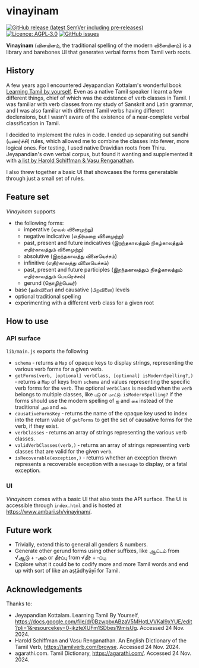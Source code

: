 # vinayinam

[![GitHub release (latest SemVer including pre‐releases)](https://img.shields.io/github/v/release/deepestblue/vinayinam?include_prereleases&sort=semver&style=for-the-badge)](https://github.com/deepestblue/vinayinam/releases) [![Licence: AGPL‐3.0](https://img.shields.io/github/license/deepestblue/vinayinam?label=LICENCE&style=for-the-badge)](https://www.gnu.org/licenses/agpl-3.0.en.html) [![GitHub issues](https://img.shields.io/github/issues/deepestblue/vinayinam?style=for-the-badge)](https://github.com/deepestblue/vinayinam/issues)

**Vinayinam** (வினயினம், the traditional spelling of the modern வினையினம்) is a library and barebones UI that generates verbal forms from Tamil verb roots.

## History

A few years ago I encountered Jeyapandian Kottalam's wonderful book [Learning Tamil by yourself](https://docs.google.com/file/d/0BzwpbxABzaV5MHotLVVKal9xYUE/edit?pli=1&resourcekey=0-jkzteXUFm1SDbes19misUg). Even as a native Tamil speaker I learnt a few different things, chief of which was the existence of verb classes in Tamil. I was familiar with verb classes from my study of Sanskrit and Latin grammar, and I was also familiar with different Tamil verbs having different declensions, but I wasn't aware of the existence of a near‐complete verbal classification in Tamil.

I decided to implement the rules in code. I ended up separating out sandhi (புணர்ச்சி) rules, which allowed me to combine the classes into fewer, more logical ones. For testing, I used native Dravidian roots from Thiru. Jeyapandian's own verbal corpus, but found it wanting and supplemented it with [a list by Harold Schiffman & Vasu Renganathan](http://www.tamilverb.com/browse).

I also threw together a basic UI that showcases the forms generatable through just a small set of rules.

## Feature set

*Vinayinam* supports

* the following forms:
  * imperative (ஏவல் வினைமுற்று)
  * negative indicative (எதிர்மறை வினைமுற்று)
  * past, present and future indicatives (இறந்தகாலத்தும் நிகழ்காலத்தும் எதிர்காலத்தும் வினைமுற்று)
  * absolutive (இறந்தகாலத்து வினையெச்சம்)
  * infinitive (எதிர்காலத்து வினையெச்சம்)
  * past, present and future participles (இறந்தகாலத்தும் நிகழ்காலத்தும் எதிர்காலத்தும் பெயரெச்சம்)
  * gerund (தொழிற்பெயர்)
* base (தன்வினை) and causative (பிறவினை) levels
* optional traditional spelling
* experimenting with a different verb class for a given root

## How to use

### API surface

`lib/main.js` exports the following

* `schema` ‐ returns a `Map` of opaque keys to display strings, representing the various verb forms for a given verb.
* `getForms(verb, [optional] verbClass, [optional] isModernSpelling?,)` ‐ returns a `Map` of keys from `schema` and values representing the specific verb forms for the `verb`. The optional `verbClass` is needed when the `verb` belongs to multiple classes, like `படு` or `மாட்டு`. `isModernSpelling?` if the forms should use the modern spelling of `ஐ` and `கை` instead of the traditional `அய்` and `கய்`.
* `causativeFormsKey` ‐ returns the name of the opaque key used to index into the return value of `getForms` to get the set of causative forms for the verb, if they exist.
* `verbClasses` ‐ returns an array of strings representing the various verb classes.
* `validVerbClasses(verb,)` ‐ returns an array of strings representing verb classes that are valid for the given `verb`.
* `isRecoverable(exception,)` ‐ returns whether an exception thrown represents a recoverable exception with a `message` to display, or a fatal exception.

### UI

*Vinayinam* comes with a basic UI that also tests the API surface. The UI is accessible through `index.html` and is hosted at https://www.ambari.sh/vinayinam/.

## Future work

* Trivially, extend this to general all genders & numbers.
* Generate other gerund forms using other suffixes, like ஆட்டம் from √ஆடு + ‌‌‐அம் or தீர்ப்பு from √தீர் + ‐ப்பு.
* Explore what it could be to codify more and more Tamil words and end up with sort of like an aṣṭādhyāyī for Tamil.

## Acknowledgements

Thanks to:

* Jeyapandian Kottalam. Learning Tamil By Yourself, https://docs.google.com/file/d/0BzwpbxABzaV5MHotLVVKal9xYUE/edit?pli=1&resourcekey=0-jkzteXUFm1SDbes19misUg. Accessed 24 Nov. 2024. 
* Harold Schiffman and Vasu Renganathan. An English Dictionary of the Tamil Verb, https://tamilverb.com/browse. Accessed 24 Nov. 2024.
* agarathi.com. Tamil Dictionary, https://agarathi.com/. Accessed 24 Nov. 2024.
